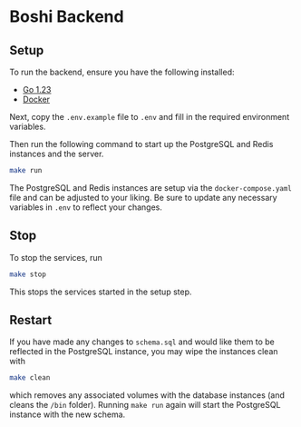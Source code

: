 # Boshi Backend

## Setup

To run the backend, ensure you have the following installed:

- [Go 1.23](https://go.dev/dl/)
- [Docker](https://docs.docker.com/compose/install/)

Next, copy the `.env.example` file to `.env` and fill in the required environment variables.

Then run the following command to start up the PostgreSQL and Redis instances and the server.

```bash
make run
```

The PostgreSQL and Redis instances are setup via the `docker-compose.yaml` file and can be adjusted to your liking. Be sure to update any necessary variables in `.env` to reflect your changes.

## Stop

To stop the services, run

```bash
make stop
```

This stops the services started in the setup step.

## Restart

If you have made any changes to `schema.sql` and would like them to be reflected in the PostgreSQL instance, you may wipe the instances clean with

```bash
make clean
```

which removes any associated volumes with the database instances (and cleans the `/bin` folder). Running `make run` again will start the PostgreSQL instance with the new schema.
